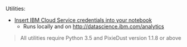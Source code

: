 Utilities:
* [Insert IBM Cloud Service credentials into your notebook](insert_cloud_service_credentials.ipynb)
  * Runs locally and on http://datascience.ibm.com/analytics

> All utilities require Python 3.5 and PixieDust version 1.1.8 or above
